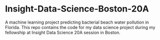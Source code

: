 # Insight-Data-Science-Boston-20A
A machine learning project predicting bacterial beach water pollution in Florida.
This repo contains the code for my data science project during my fellowship at Insight Data Science 20A session in Boston.

